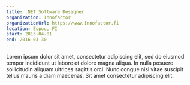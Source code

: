 ```yaml
---
title: .NET Software Designer
organization: Innofactor
organizationUrl: https://www.Innofactor.fi
location: Espoo, FI
start: 2013-04-01
end: 2016-03-30
---
```


Lorem ipsum dolor sit amet, consectetur adipiscing elit, sed do eiusmod tempor incididunt ut labore et dolore magna aliqua. In nulla posuere sollicitudin aliquam ultrices sagittis orci. Nunc congue nisi vitae suscipit tellus mauris a diam maecenas. Sit amet consectetur adipiscing elit.
